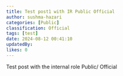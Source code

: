 ```yaml
---
title: Test post1 with IR Public Official
author: sushma-hazari
categories: [Public]
classification: Official
tags: [test]
date: 2024-08-12 00:41:10 
updatedBy: 
likes: 0
---
```


Test post with the internal role Public/ Official